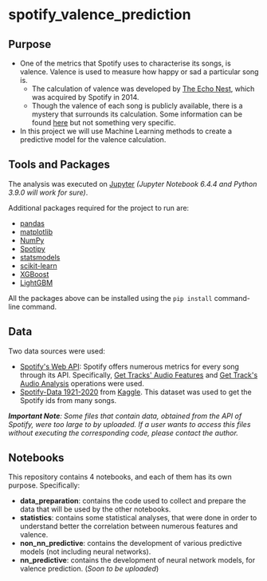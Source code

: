 # spotify_valence_prediction

## Purpose
* One of the metrics that Spotify uses to characterise its songs, is valence. Valence is used to measure how happy or sad a particular song is.
  * The calculation of valence was developed by [The Echo Nest](https://en.wikipedia.org/wiki/The_Echo_Nest), which was acquired by Spotify in 2014.
  * Though the valence of each song is publicly available, there is a mystery that surrounds its calculation. Some information can be found [here](https://web.archive.org/web/20170422195736/http://blog.echonest.com/post/66097438564/plotting-musics-emotional-valence-1950-2013) but not something very specific.
* In this project we will use Machine Learning methods to create a predictive model for the valence calculation.

## Tools and Packages
The analysis was executed on [Jupyter](https://jupyter.org/) *(Jupyter Notebook 6.4.4 and Python 3.9.0 will work for sure)*. 

Additional packages required for the project to run are:
  * [pandas](https://pandas.pydata.org/)
  * [matplotlib](https://matplotlib.org/)
  * [NumPy](https://www.numpy.org/)
  * [Spotipy](https://spotipy.readthedocs.io/en/2.19.0/)
  * [statsmodels](https://www.statsmodels.org/stable/index.html)
  * [scikit-learn](https://scikit-learn.org/stable/)
  * [XGBoost](https://xgboost.readthedocs.io/en/stable/)
  * [LightGBM](https://lightgbm.readthedocs.io/en/latest/)

All the packages above can be installed using the `pip install` command-line command.

## Data
Two data sources were used:
  * [Spotify's Web API](https://developer.spotify.com/documentation/web-api/): Spotify offers numerous metrics for every song through its API. Specifically, [Get Tracks' Audio Features](https://developer.spotify.com/documentation/web-api/reference/#/operations/get-several-audio-features) and [Get Track's Audio Analysis](https://developer.spotify.com/documentation/web-api/reference/#/operations/get-audio-analysis) operations were used.
  * [Spotify-Data 1921-2020](https://www.kaggle.com/ektanegi/spotifydata-19212020) from [Kaggle](https://www.kaggle.com/). This dataset was used to get the Spotify ids from many songs.  
  
***Important Note**: Some files that contain data, obtained from the API of Spotify, were too large to by uploaded. If a user wants to access this files without executing the corresponding code, please contact the author.*

## Notebooks
This repository contains 4 notebooks, and each of them has its own purpose. Specifically:
  * **data_preparation**: contains the code used to collect and prepare the data that will be used by the other notebooks.
  * **statistics**: contains some statistical analyses, that were done in order to understand better the correlation between numerous features and valence.
  * **non_nn_predictive**: contains the development of various predictive models (not including neural networks).
  * **nn_predictive**: contains the development of neural network models, for valence prediction. (*Soon to be uploaded*)
